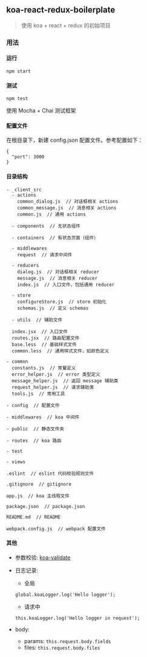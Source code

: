<!--
@Author: SplendourHui
@Date:   2016-04-29 09:54
@Last modified by:   SamChan
@Last modified time: 2016-05-05T17:27:22+08:00
-->



## koa-react-redux-boilerplate

> 使用 koa + react + redux 的初始项目

### 用法

#### 运行
```
npm start
```

#### 测试
```
npm test
```
使用 Mocha + Chai 测试框架

#### 配置文件
在根目录下，新建 config.json 配置文件。参考配置如下：
```
{
  "port": 3000
}
```



#### 目录结构
```
- _client_src
  - actions
    common_dialog.js  // 对话框相关 actions
    common_message.js  // 消息相关 actions
    common.js  // 通用 actions
  
  - components  // 无状态组件
  
  - containers  // 有状态页面（组件）
  
  - middlewares
    request  // 请求中间件
  
  - reducers
    dialog.js  // 对话框相关 reducer
    message.js  // 消息相关 reducer
    index.js  // 入口文件，包括通用 reducer
  
  - store
    configureStore.js  // store 初始化
    schemas.js  // 定义 schemas
  
  - utils  // 辅助文件
  
  index.jsx  // 入口文件
  routes.jsx  // 路由配置文件
  base.less  // 基础样式文件
  common.less  // 通用样式文件，如颜色定义
  
- common
  constants.js  // 常量定义
  error_helper.js  // error 类型定义
  message_helper.js  // 返回 message 辅助类
  request_helper.js  // 请求辅助类
  tools.js  // 常用工具
  
- config  // 配置文件
  
- middlewares  // koa 中间件
  
- public  // 静态文件夹
  
- routes  // koa 路由
  
- test
  
- views
  
.eslint  // eslint 代码校验规则文件
  
.gitignore  // gitignore
  
app.js  // koa 主线程文件
  
package.json  // package.json
  
README.md  // README
  
webpack.config.js  // webpack 配置文件
```



#### 其他
- 参数校验: [koa-validate](https://github.com/RocksonZeta/koa-validate)

- 日志记录:
  - 全局
  ```
  global.koaLogger.log('Hello logger');
  ```
  - 请求中
  ```
  this.koaLogger.log('Hello logger in request');
  ```

- body:
  - params: `this.request.body.fields`
  - files: `this.request.body.files`

